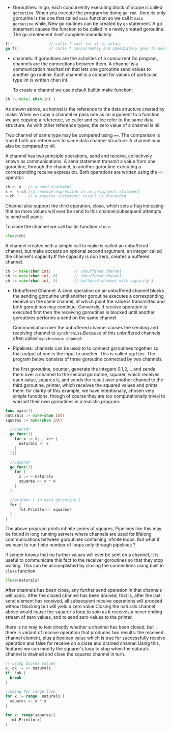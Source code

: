 - Goroutines: In go, each concurrently executing block of scope is called `goroutine`. When you execute the program by doing `go run ` then its only goroutine is the one that called `main` function so we call it `main goroutine` while, New go routines can be created by `go` statement. A go statement causes the function to be called in a newly created goroutine. The go steatement itself complete immediately:

```go
f()                // calls f wait for it to return
go f()             // calls f concurrently and immediately goes to next statemtent, while content of f is still executing.
```

- channels: If goroutines are the activities of a concurrent Go program, channels are the connections between them. A channel is a communication mechanism that lets one goroutine send values to another go routine. Each channel is a conduit for values of particular type int is written chan int.

  To create a channel we use default builtin make function:

```go
ch := make( chan int )
```

As shown above, a channel is the reference to the data structure created by make. When we copy a channel or pass one as an argument to a function, we are copying a reference, so caller and callee refer to the same data structure. As with other reference types, the zero value of a channel is nil.

Two channel of same type may be compared using `==`. The comparison is true if both are references to same data channel structure. A channel may also be compared to nil.

A channel has two principle operations, send and receive, collectively known as communications. A send statement transmit a value from one goroutine, through the channel, to another goroutine executing a corresponding receive expression. Both operations are written using the `<-` operator.

```go
ch <- x   // a send statement
x =  <-ch //a receive expression in an assignment statement
<-ch      // a receive statement; result is discarded
```

Channel also support the third operation, close, which sets a flag indicating that no more values will ever be send to this channel;subsequent attempts to send will panic.

To close the channel we call builtin function `close`:

```go
close(ch)
```

A channel created with a simple call to make is called an unbuffered channel, but make accepts an optional second argument, an integer called the channel's capacity.If the capacity is non zero, creates a buffered channel.

```go
ch := make(chan int)          // unbuffered channel
ch := make(chan int, 0)       // unbuffered channel
ch := make(chan int, 3)       // buffered channel with capacity 3
```

- Unbuffered Channel: A send operation on an unbuffered channel blocks the sending goroutine until another goroutine executes a corresponding receive on the same channel, at which point the value is transmitted and both goroutines may continue. Conversly, if receive operation is executed first then the receiving goroutines is blocked until another goroutines performs a send on the same channel.

  Communication over the unbuffered channel causes the sending and receiving channel to `synchronize`.Because of this unbuffered channels often called `synchronous channel`

- Pipelines: channels can be used to to connect goroutines together so that output of one is the input to another. This is called `pipline`. The program below consists of three goroutine connected by two channels.

  the first goroutine, counter, generate the integers 0,1,2,... and sends them over a channel to the second goroutine, squarer, which receives each value, squares it, and sends the result over another channel to the third goroutine, printer, which receives the squared values and prints them. for clarity of this example, we have intentionally, chosen very simple functions, though of course they are too computationally trivial to warrant their own goroutines in a realistic program.

```go
func main(){
naturals := make(chan int)
squares := make(chan int)

  //counter
  go func(){
    for x := 0; ; x++ {
      naturals <- x
    }
  }()

  //Squarer
  go func(){
    for {
      x := <-naturals
      squares <- x * x
    }
  }

  //printer ( in main goroutine )
  for {
      fmt.Println(<- squares)
  }
}

```

The above program prints infinite series of squares, Pipelines like this may be found in long running servers where channels are used for lifelong communications between goroutines containing infinite loops. But what if we want to run finite number of loops only through pipelines ?

if sender knows that no further values will ever be sent on a channel, it is useful to communicate this fact to the receiver goroutines so that they stop waiting. This can be accomplished by closing the connections using built in `close` function.

```go
close(naturals)
```

After channels has been close, any further send operation in that channels will panic. After the closed channel has been drained, that is, after the last send element has received, all subsequent receive operations will proceed without blocking but will yield a zero value.Closing the naturals channel above would cause the squarer's loop to spin as it receives a never ending stream of zero values, and to send zero values to the printer.

there is no way to test directly whether a channel has been closed, but there is variant of receive operation that produces two results: the received channel element, plus a boolean value which is true for successfully receive operation and false for receive on a close and drained channel.Using this, features we can modify the squarer's loop to stop when the naturals channel is drained and close the squares channel in turn.

```go
// using boolea values
x, ok := <- naturals
if  !ok {
  break
}

//using for range loop
for x := range  naturals {
  squares <- x * x
}

for x: range(squares){
  fmt.Println(x)
}
```
